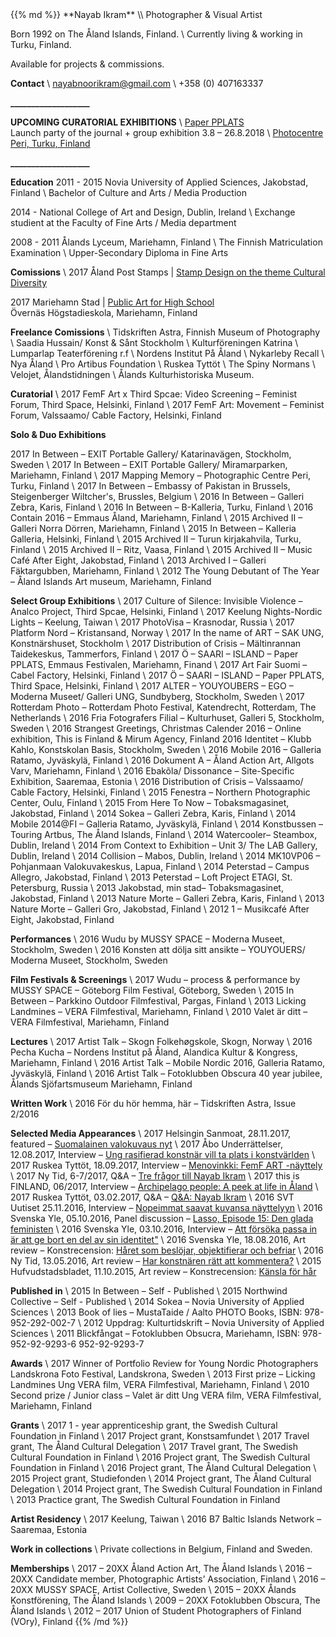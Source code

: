 <div class=project-description>
{{% md %}}
**Nayab Ikram**
\\
Photographer & Visual Artist

Born 1992 on The Åland Islands, Finland.
\\
Currently living & working in Turku, Finland.

Available for projects & commissions.

**Contact**
\\
nayabnoorikram@gmail.com
\\
+358 (0) 407163337

**___________________**

**UPCOMING CURATORIAL EXHIBITIONS**
\\
<a href="https://www.pplats.com/">Paper PPLATS</a>
</br> 
Launch party of the journal + group exhibition 3.8 – 26.8.2018
\\
<a href="http://peri.fi/en/">Photocentre Peri, Turku, Finland</a>

**___________________**

**Education**
2011 - 2015 Novia University of Applied Sciences, Jakobstad, Finland
\\
Bachelor of Culture and Arts / Media Production

2014 - National College of Art and Design, Dublin, Ireland
\\
Exchange studient at the Faculty of Fine Arts / Media department

2008 - 2011 Ålands Lyceum, Mariehamn, Finland
\\
The Finnish Matriculation Examination
\\
Upper-Secondary Diploma in Fine Arts


**Comissions**
\\
2017 Åland Post Stamps | 
<a href="http://www.alandstamps.com/en/product/stamp-pays-tribute-cultural-diversity-aland">
Stamp Design on the theme Cultural Diversity</a>

2017 Mariehamn Stad |  <a href="http://www.mariehamn.ax/daghem-skola/grundskola/overnas-skola/">Public Art for High School</a>
</br>
Övernäs Högstadieskola, Mariehamn, Finland

**Freelance Comissions**
\\
Tidskriften Astra, Finnish Museum of Photography
\\
Saadia Hussain/ Konst & Sånt Stockholm
\\
Kulturföreningen Katrina
\\
Lumparlap Teaterförening r.f 
\\
Nordens Institut På Åland
\\
Nykarleby Recall
\\
Nya Åland
\\ 
Pro Artibus Foundation
\\
Ruskea Tyttöt
\\
The Spiny Normans
\\
Velojet, Ålandstidningen
\\
Ålands Kulturhistoriska Museum.


**Curatorial**
\\
2017 FemF Art x Third Spcae: Video Screening – Feminist Forum, Third Space, Helsinki, Finland
\\
2017 FemF Art: Movement – Feminist Forum, Valssaamo/ Cable Factory, Helsinki, Finland


**Solo & Duo Exhibitions**

2017 In Between – EXIT Portable Gallery/ Katarinavägen, Stockholm, Sweden
\\
2017 In Between – EXIT Portable Gallery/ Miramarparken, Mariehamn, Finland
\\
2017 Mapping Memory –  Photographic Centre Peri, Turku, Finland
\\
2017 In Between – Embassy of Pakistan in Brussels, Steigenberger Wiltcher's, Brussles, Belgium
\\
2016 In Between – Galleri Zebra, Karis, Finland
\\
2016 In Between – B-Kalleria, Turku, Finland
\\
2016 Contain 2016 – Emmaus Åland, Mariehamn, Finland
\\
2015 Archived II – Galleri Norra Dörren, Mariehamn, Finland
\\
2015 In Between – Kalleria Galleria, Helsinki, Finland
\\
2015 Archived II – Turun kirjakahvila, Turku, Finland
\\
2015 Archived II – Ritz, Vaasa, Finland
\\
2015 Archived II – Music Café After Eight, Jakobstad, Finland
\\
2013 Archived I – Galleri Fäktargubben, Mariehamn, Finland
\\
2012 The Young Debutant of The Year – Åland Islands Art museum, Mariehamn, Finland

**Select Group Exhibitions**
\\
2017 Culture of Silence: Invisible Violence – Analco Project, Third Spcae, Helsinki, Finland
\\
2017 Keelung Nights-Nordic Lights – Keelung, Taiwan
\\
2017 PhotoVisa – Krasnodar, Russia
\\
2017 Platform Nord –  Kristansand, Norway
\\
2017 In the name of ART – SAK UNG, Konstnärshuset, Stockholm
\\
2017 Distribution of Crisis – Mältinrannan Taidekeskus, Tammerfors, Finland
\\
2017 Ö – SAARI – ISLAND – Paper PPLATS, Emmaus Festivalen, Mariehamn, Finand
\\
2017 Art Fair Suomi – Cabel Factory, Helsinki, Finland
\\
2017 Ö – SAARI – ISLAND – Paper PPLATS, Third Space, Helsinki, Finland
\\
2017 ALTER – YOUYOUBERS – EGO – Moderna Museet/ Galleri UNG, Sundbyberg, Stockholm, Sweden
\\
2017 Rotterdam Photo – Rotterdam Photo Festival, Katendrecht, Rotterdam, The Netherlands
\\
2016 Fria Fotografers Filial –  Kulturhuset, Galleri 5, Stockholm, Sweden
\\
2016 Strangest Greetings, Christmas Calender 2016 – Online exhibition, This is Finland & Mirum Agency, Finland
2016 Identitet – Klubb Kahlo, Konstskolan Basis, Stockholm, Sweden
\\
2016 Mobile 2016 – Galleria Ratamo, Jyväskylä, Finland
\\
2016 Dokument A – Åland Action Art, Allgots Varv, Mariehamn, Finland
\\
2016 Ebakõla/ Dissonance – Site-Specific Exhibition, Saaremaa, Estonia
\\
2016 Distribution of Crisis – Valssaamo/ Cable Factory, Helsinki, Finland
\\
2015 Fenestra – Northern Photographic Center, Oulu, Finland
\\
2015 From Here To Now – Tobaksmagasinet, Jakobstad, Finland
\\
2014 Sokea – Galleri Zebra, Karis, Finland
\\
2014 Mobile 2014@FI – Galleria Ratamo, Jyväskylä, Finland
\\
2014 Konstbussen – Touring Artbus, The Åland Islands, Finland
\\
2014 Watercooler– Steambox, Dublin, Ireland
\\
2014 From Context to Exhibition – Unit 3/ The LAB Gallery, Dublin, Ireland
\\
2014 Collision – Mabos, Dublin, Ireland
\\
2014 MK10VP06 – Pohjanmaan Valokuvakeskus, Lapua, Finland
\\
2014 Peterstad – Campus Allegro,  Jakobstad, Finland
\\
2013 Peterstad – Loft Project ETAGI, St. Petersburg, Russia
\\
2013 Jakobstad, min stad– Tobaksmagasinet, Jakobstad, Finland
\\
2013 Nature Morte – Galleri Zebra, Karis, Finland
\\
2013 Nature Morte –  Galleri Gro, Jakobstad, Finland
\\
2012 1 – Musikcafé After Eight, Jakobstad, Finland

**Performances**
\\
2016 Wudu by MUSSY SPACE – Moderna Museet, Stockholm, Sweden
\\
2016 Konsten att dölja sitt ansikte – YOUYOUERS/ Moderna Museet, Stockholm, Sweden

**Film Festivals & Screenings**
\\
2017 Wudu – process & performance by MUSSY SPACE – Göteborg Film Festival, Göteborg, Sweden
\\
2015 In Between – Parkkino Outdoor Filmfestival, Pargas, Finland
\\
2013 Licking Landmines – VERA Filmfestival, Mariehamn, Finland
\\
2010 Valet är ditt – VERA Filmfestival, Mariehamn, Finland

**Lectures**
\\
2017 Artist Talk –  Skogn Folkehøgskole, Skogn, Norway
\\
2016 Pecha Kucha – Nordens Institut på Åland, Alandica Kultur & Kongress, Mariehamn, Finland
\\
2016 Artist Talk – Mobile Nordic 2016, Galleria Ratamo, Jyväskylä, Finland
\\
2016 Artist Talk – Fotoklubben Obscura 40 year jubilee, Ålands Sjöfartsmuseum Mariehamn, Finland

**Written Work**
\\
2016 För du hör hemma, här – Tidskriften Astra, Issue 2/2016

**Selected Media Appearances**
\\
2017 Helsingin Sanmoat, 28.11.2017, featured – 
<a href="https://www.hs.fi/kulttuuri/art-2000005466455.html">Suomalainen valokuvaus nyt</a>
\\
2017 Åbo Underrättelser, 12.08.2017, Interview – 
<a href="http://news.abounderrattelser.fi/ung-rasifierad-konstnar-vill-ta-plats-i-konstvarlden/">Ung rasifierad konstnär vill ta plats i konstvärlden</a>
\\
2017 Ruskea Tyttöt, 18.09.2017, Interview – 
<a href="https://www.ruskeattytot.fi/sielu/menovinkkifemf">Menovinkki: FemF ART -näyttely</a>
\\
2017 Ny Tid, 6-7/2017, Q&A – 
<a href="http://www.nytid.fi/2017/06/ny-tid-6-72017/">Tre frågor till Nayab Ikram</a>
\\
2017 this is FINLAND, 06/2017, Interview – 
<a href="https://finland.fi/life-society/archipelago-people-peek-life-aland/">Archipelago people: A peek at life in Åland<a>
\\
2017 Ruskea Tyttöt, 03.02.2017, Q&A – 
<a href="https://www.ruskeattytot.fi/sielu/nayabikram">Q&A: Nayab Ikram<a>
\\
2016 SVT Uutiset 25.11.2016, Interview – 
<a href="https://www.svt.se/nyheter/uutiset/nopeimmat-saavat-kuvansa-nayttelyyn">Nopeimmat saavat kuvansa näyttelyyn<a>
\\
2016 Svenska Yle, 05.10.2016, Panel discussion – 
<a href="https://arenan.yle.fi/1-3091003">Lasso, Episode 15: Den glada feministen</a>
\\
2016 Svenska Yle, 03.10.2016, Interview – 
<a href="https://svenska.yle.fi/artikel/2016/10/02/att-forsoka-passa-ar-att-ge-bort-en-del-av-sin-identitet">Att försöka passa in är att ge bort en del av sin identitet"</a>
\\
2016 Svenska Yle, 18.08.2016, Art review – Konstrecension: 
<a href="https://svenska.yle.fi/artikel/2016/08/18/konstrecension-haret-som-beslojar-objektifierar-och-befriar">Håret som beslöjar, objektifierar och befriar</a>
\\
2016 Ny Tid, 13.05.2016, Art review – 
<a href="http://www.nytid.fi/2016/05/har-konstnaren-ratt-att-kommentera/">Har konstnären rätt att kommentera?</a>
\\
2015 Hufvudstadsbladet, 11.10.2015, Art review – Konstrecension: 
<a href="http://gamla.hbl.fi/kultur/recension/2015-10-11/773496/konstrecension-kansla-har">Känsla för hår</a>

**Published in**
\\
2015 In Between – Self - Published
\\
2015 Northwind Collective – Self - Published
\\
2014 Sokea – Novia University of Applied Sciences
\\
2013 Book of lies – MustaTaide / Aalto PHOTO Books, ISBN: 978-952-292-002-7
\\
2012 Uppdrag: Kulturtidskrift – Novia University of Applied Sciences
\\
2011 Blickfångat – Fotoklubben Obsucra, Mariehamn, ISBN: 978-952-92-9293-6 952-92-9293-7

**Awards**
\\
2017 Winner of Portfolio Review for Young Nordic Photographers
Landskrona Foto Festival, Landskrona, Sweden
\\
2013 First prize – Licking Landmines
Ung VERA film, VERA Filmfestival, Mariehamn, Finland
\\
2010 Second prize / Junior class – Valet är ditt
Ung VERA film, VERA Filmfestival, Mariehamn, Finland

**Grants**
\\
2017 1 - year apprenticeship grant, the Swedish Cultural Foundation in Finland
\\
2017 Project grant, Konstsamfundet
\\
2017 Travel grant, The Åland Cultural Delegation
\\
2017 Travel grant, The Swedish Cultural Foundation in Finland
\\
2016 Project grant, The Swedish Cultural Foundation in Finland
\\
2016 Project grant, The Åland Cultural Delegation
\\
2015 Project grant, Studiefonden
\\
2014 Project grant, The Åland Cultural Delegation
\\
2014 Project grant, The Swedish Cultural Foundation in Finland
\\
2013 Practice grant, The Swedish Cultural Foundation in Finland

**Artist Residency**
\\
2017 Keelung, Taiwan
\\
2016 B7 Baltic Islands Network – Saaremaa, Estonia

**Work in collections**
\\
Private collections in Belgium, Finland and Sweden.

**Memberships**
\\
2017 – 20XX Åland Action Art, The Åland Islands
\\
2016 – 20XX Candidate member, Photographic Artists’ Association, Finland
\\
2016 – 20XX MUSSY SPACE, Artist Collective, Sweden
\\
2015 – 20XX Ålands Konstförening, The Åland Islands
\\
2009 – 20XX Fotoklubben Obscura, The Åland Islands
\\
2012 – 2017 Union of Student Photographers of Finland (VOry), Finland
{{% /md %}}
</div>